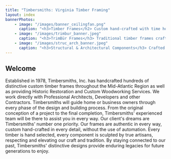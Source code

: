 ```yaml
---
title: "Timbersmiths: Virginia Timber Framing"
layout: index
bannerPhotos:
    - image: "/images/banner_ceilingfan.png"
      caption: "<h3>Timber Frames</h2> Custom hand-crafted with time honored skill and care. Naturally beautiful with strength and substance."
    - image: "/images/trimbur_banner.jpeg"
      caption: "<h3>TrimBür Frames</h3> Traditional timber frames crafted as finished carpentry to accommodate any existing conventional structure."
    - image: "/images/struc_arch_banner.jpeg"
      caption: "<h3>Structural & Architectural Components</h3> Crafted to provide stability, support, detail and refinement."
---
```

## Welcome
Established in 1978, Timbersmiths, Inc. has handcrafted hundreds of distinctive custom timber frames throughout the Mid-Atlantic Region as well as providing Historic Restoration and Custom Woodworking Services. We work directly with Professional Architects, Developers and other Contractors. Timbersmiths will guide home or business owners through every phase of the design and building process. From the original conception of a project to the final completion, Timbersmiths' experienced team will be there to assist you in every way. Our client's dreams are Timbersmiths' number one priority. Our frames are authentic in every way, custom hand-crafted in every detail, without the use of automation. Every timber is hand selected, every component is sculpted by true artisans, respecting and elevating our craft and tradition. By staying connected to our past, Timbersmiths' distinctive designs provide enduring legacies for future generations to enjoy.